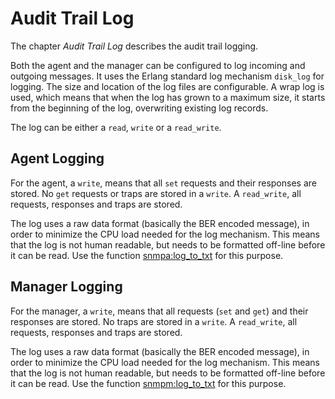 <!--
%CopyrightBegin%

Copyright Ericsson AB 2023. All Rights Reserved.

Licensed under the Apache License, Version 2.0 (the "License");
you may not use this file except in compliance with the License.
You may obtain a copy of the License at

    http://www.apache.org/licenses/LICENSE-2.0

Unless required by applicable law or agreed to in writing, software
distributed under the License is distributed on an "AS IS" BASIS,
WITHOUT WARRANTIES OR CONDITIONS OF ANY KIND, either express or implied.
See the License for the specific language governing permissions and
limitations under the License.

%CopyrightEnd%
-->
# Audit Trail Log

The chapter _Audit Trail Log_ describes the audit trail logging.

Both the agent and the manager can be configured to log incoming and outgoing
messages. It uses the Erlang standard log mechanism `disk_log` for logging. The
size and location of the log files are configurable. A wrap log is used, which
means that when the log has grown to a maximum size, it starts from the
beginning of the log, overwriting existing log records.

The log can be either a `read`, `write` or a `read_write`.

## Agent Logging

For the agent, a `write`, means that all `set` requests and their responses are
stored. No `get` requests or traps are stored in a `write`. A `read_write`, all
requests, responses and traps are stored.

The log uses a raw data format (basically the BER encoded message), in order to
minimize the CPU load needed for the log mechanism. This means that the log is
not human readable, but needs to be formatted off-line before it can be read.
Use the function [snmpa:log_to_txt](`m:snmpa#log_to_txt`) for this purpose.

## Manager Logging

For the manager, a `write`, means that all requests (`set` and `get`) and their
responses are stored. No traps are stored in a `write`. A `read_write`, all
requests, responses and traps are stored.

The log uses a raw data format (basically the BER encoded message), in order to
minimize the CPU load needed for the log mechanism. This means that the log is
not human readable, but needs to be formatted off-line before it can be read.
Use the function [snmpm:log_to_txt](`m:snmpm#log_to_txt`) for this purpose.
